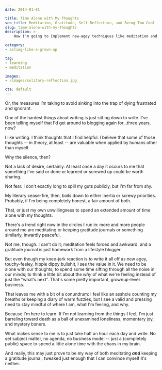 ```yaml
---
date: 2014-01-01

title: Time Alone with My Thoughts
seo_title: Meditation, Gratitude, Self-Reflection, and Being Too Cool
slug: time-alone-with-my-thoughts
description: >
    How I'm going to implement new-agey techniques like meditation and gratitude journaling into my routine without actually drinking the Kool-Aid.

category:
- acting-like-a-grown-up

tag:
- learning
- meditation

images:
- /images/solitary-reflection.jpg

cta: default
---
```


Or, the measures I’m taking to avoid sinking into the trap of dying frustrated
and ignorant.

One of the hardest things about writing is just sitting down to write. I've been
telling myself that I'd get around to blogging again for...three years, now?

I like writing. I think thoughts that I find helpful. I believe that some of
those thoughts -- in theory, at least -- are valuable when applied by humans
other than myself.

Why the silence, then?

Not a lack of desire, certainly. At least once a day it occurs to me that
something I've said or done or learned or screwed up could be worth sharing.

Not fear. I don't exactly long to spill my guts publicly, but I'm far from shy.

My literary cease-fire, then, boils down to either inertia or screwy priorities.
Probably, if I'm being completely honest, a fair amount of both.

That, or just my own unwillingness to spend an extended amount of time alone
with my thoughts.

There's a trend right now in the circles I run in: more and more people around
me are meditating or keeping gratitude journals or something similarly, inwardly
peaceful.

Not me, though. I can't do it; meditation feels forced and awkward, and a
gratitude journal is just homework from a lifestyle blogger.

But even though my knee-jerk reaction is to write it all off as new agey,
touchy-feeley, hippie dippy bullshit, I see the value in it. We need to be alone
with our thoughts; to spend some time sifting through all the noise in our
minds; to think a little bit about the _why_ of what we're feeling instead of
just the "what's next". That's some pretty important, grownup-level business.

That leaves me with a bit of a conundrum: I feel like an asshole counting my
breaths or keeping a diary of warm fuzzies, but I see a valid and pressing need
to stay mindful of where I am, what I'm feeling, and why.

Because I'm here to learn. If I'm not learning from the things I feel, I'm just
barreling toward death as a ball of unexamined loneliness, momentary joy, and
mystery boners.

What makes sense to me is to just take half an hour each day and write. No set
subject matter, no agenda, no business model -- just a (completely public) space
to spend a little alone time with the chaos in my brain.

And really, this may just prove to be my way of both meditating **_and_**
keeping a gratitude journal, tweaked just enough that I can convince myself it's
neither.
